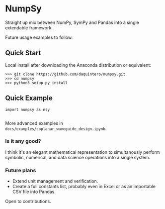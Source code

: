 # NumpSy

Straight up mix between NumPy, SymPy and Pandas into a single extendable framework. 

Future usage examples to follow.

## Quick Start

Local install after downloading the Anaconda distribution or equivalent:
```
>>> git clone https://github.com/daquintero/numpsy.git
>>> cd numpsy
>>> python3 setup.py install
```

## Quick Example
```
import numpsy as nsy


```
More advanced examples in `docs/examples/coplanar_waveguide_design.ipynb`.


### Is it any good?
I think it's an elegant mathematical representation to simultanously perform symbolic, numerical, and data science operations into a single system.

### Future plans
* Extend unit management and verification.
* Create a full constants list, probably even in Excel or as an importable CSV file into Pandas.

Open to contributions.
